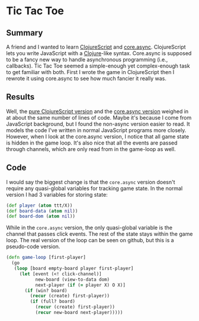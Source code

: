 Tic Tac Toe
===========

Summary
-------

A friend and I wanted to learn
[ClojureScript](https://github.com/clojure/clojurescript) and
[core.async](https://github.com/clojure/core.async). ClojureScript
lets you write JavaScript with a [Clojure](http://clojure.org/)-like
syntax. Core.async is supposed to be a fancy new way to handle
asynchronous programming (i.e., callbacks). Tic Tac Toe seemed a
simple-enough yet complex-enough task to get familiar with both. First
I wrote the game in ClojureScript then I rewrote it using core.async
to see how much fancier it really was.

Results
-------

Well, the
[pure ClojureScript version](https://github.com/tlicata/tl/blob/master/cljs/tictactoe.cljs)
and the
[core.async version](https://github.com/tlicata/tl/blob/master/cljs/tictactoe-async.cljs)
weighed in at about the same number of lines of code.  Maybe it's
because I come from JavaScript background, but I found the non-async
version easier to read. It models the code I've written in normal
JavaScript programs more closely. However, when I look at the
core.async version, I notice that all game state is hidden in the game
loop. It's also nice that all the events are passed through channels,
which are only read from in the game-loop as well.

Code
----

I would say the biggest change is that the `core.async` version
doesn't require any quasi-global variables for tracking game state. In
the normal version I had 3 variables for storing state:

```clojure
(def player (atom ttt/X))
(def board-data (atom nil))
(def board-dom (atom nil))
```

While in the `core.async` version, the only quasi-global variable is
the channel that passes click events. The rest of the state stays
within the game loop. The real version of the loop can be seen on
github, but this is a pseudo-code version.


```clojure
(defn game-loop [first-player]
  (go
   (loop [board empty-board player first-player]
     (let [event (<! click-channel)]
           new-board (view-to-data dom)
           next-player (if (= player X) O X)]
       (if (win? board)
         (recur (create) first-player))
         (if (full? board)
           (recur (create) first-player))
           (recur new-board next-player)))))
```
